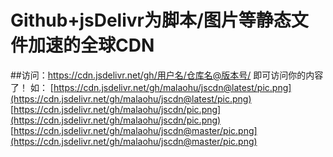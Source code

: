 # Github+jsDelivr为脚本/图片等静态文件加速的全球CDN
##访问：https://cdn.jsdelivr.net/gh/用户名/仓库名@版本号/ 即可访问你的内容了！
如：
[https://cdn.jsdelivr.net/gh/malaohu/jscdn@latest/pic.png](https://cdn.jsdelivr.net/gh/malaohu/jscdn@latest/pic.png)
[https://cdn.jsdelivr.net/gh/malaohu/jscdn/pic.png](https://cdn.jsdelivr.net/gh/malaohu/jscdn/pic.png)
[https://cdn.jsdelivr.net/gh/malaohu/jscdn@master/pic.png](https://cdn.jsdelivr.net/gh/malaohu/jscdn@master/pic.png)
